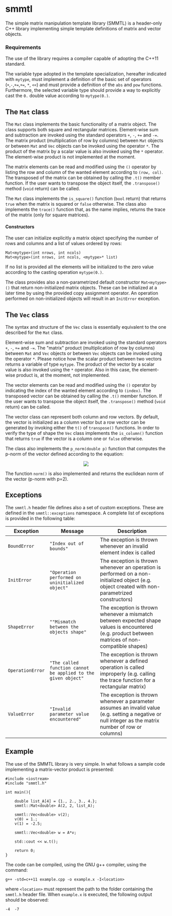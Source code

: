 # smmtl
The simple matrix manipulation template library (SMMTL) is a header-only C++ library implementing simple template definitions of matrix and vector objects.

### Requirements
The use of the library requires a compiler capable of adopting the C++11 standard. 

The variable type adopted in the template specialization, hereafter indicated with `mytype`, must implement a definition of the basic set of operators (`+`,`-`,`+=`,`+=`, `*`, `<<`) and must provide a definition of the `abs` and `pow` functions. Furthermore, the selected variable type should provide a way to explicitly cast the `0.` double value according to `mytype(0.)`.

## The `Mat` class
The `Mat` class implements the basic functionality of a matrix object. The class supports both square and rectangular matrices. Element-wise sum and subtraction are invoked using the standard operators `+`, `-`, `+=` and `-=`. The matrix product (multiplication of row by columns) between `Mat` objects or between `Mat` and `Vec` objects can be invoked using the operator `*`. The product of the matrix by a scalar value is also invoked using the `*` operator. The element-wise product is not implemented at the moment.

The matrix elements can be read and modified using the `()` operator by listing the row and column of the wanted element according to `(row, col)`. The transposed of the matrix can be obtained by calling the `.t()` member function. If the user wants to transpose the object itself, the `.transpose()` method (`void` return) can be called.

The `Mat` class implements the `is_square()` function (`bool` return) that returns `true` when the matrix is squared or `false` otherwise. The class also implements the `trace()` function that, as the name implies, returns the trace of the matrix (only for square matrices).

#### Constructors
The user can initialize explicitly a matrix object specifying the number of rows and columns and a list of values ordered by rows:
```
Mat<mytype>(int nrows, int ncols)
Mat<mytype>(int nrows, int ncols, <mytype>* list)
```
If no list is provided all the elements will be initialized to the zero value according to the casting operation `mytype(0.)`.

The class provides also a non-parametrized default constructor `Mat<mytype>()` that return non-initialized matrix objects. These can be initialized at a later time by using the provided copy assignment operator. An operation performed on non-initialized objects will result in an `InitError` exception.

## The `Vec` class
The syntax and structure of the `Vec` class is essentially equivalent to the one described for the `Mat` class.

Element-wise sum and subtraction are invoked using the standard operators `+`, `-`, `+=` and `-=`. The "matrix" product (multiplication of row by columns) between `Mat` and `Vec` objects or between `Vec` objects can be invoked using the operator `*`. Please notice how the scalar product between two vectors returns a variable of type `mytype`. The product of the vector by a scalar value is also invoked using the `*` operator. Also in this case, the element-wise product is, at the moment, not implemented.

The vector elements can be read and modified using the `()` operator by indicating the index of the wanted element according to `(index)`. The transposed vector can be obtained by calling the `.t()` member function. If the user wants to transpose the object itself, the `.transpose()` method (`void` return) can be called.

The vector class can represent both column and row vectors. By default, the vector is initialized as a column vector but a row vector can be generated by invoking either the `t()` of `transpose()` functions. In order to verify the type of shape the `Vec` class implements the `is_column()` function that returns `true` if the vector is a column one or `false` otherwise. 

The class also implements the `p_norm(double p)` function that computes the p-norm of the vector defined according to the equation:

<div align="middle">
    <img src="https://render.githubusercontent.com/render/math?math=\large ||\mathbf{x}||_p := \sqrt[p]{\sum_i |x_i|^p}">
</div>

The function `norm()` is also implemented and returns the euclidean norm of the vector (p-norm with p=2).

## Exceptions
The `smmtl.h` header file defines also a set of custom exceptions. These are defined in the `smmtl::exceptions` namespace. A complete list of exceptions is provided in the following table:

| Exception | Message | Description |
| --------- | ------- | ------------|
| `BoundError` | `"Index out of bounds"` | The exception is thrown whenever an invalid element index is called |
| `InitError` | `"Operation performed on uninitialized object"` | The exception is thrown whenever an operation is performed on a non-initialized object (e.g. object created with non-parametrized constructors) |
| `ShapeError` | `""Mismatch between the objects shape"` | The exception is thrown whenever a mismatch between expected shape values is encountered (e.g. product between matrices of non-compatible shapes) |
| `OperationError` | `"The called function cannot be applied to the given object"` | The exception is thrown whenever a defined operation is called improperly (e.g. calling the trace function for a rectangular matrix) |
| `ValueError` | `"Invalid parameter value encountered"` | The exception is thrown whenever a parameter assumes an invalid value (e.g. setting a negative or null integer as the matrix number of row or columns) |

## Example
The use of the SMMTL library is very simple. In what follows a sample code implementing a matrix-vector product is presented:

```
#include <iostream>
#include "smmtl.h"

int main(){

    double list_A[4] = {1., 2., 3., 4.};
    smmtl::Mat<double> A(2, 2, list_A);

    smmtl::Vec<double> v(2);
    v(0) = 1.;
    v(1) = -2.5;

    smmtl::Vec<double> w = A*v;

    std::cout << w.t();

    return 0;
}
```
The code can be compiled, using the GNU g++ compiler, using the command:
```
g++ -std=c++11 example.cpp -o example.x -I<location>
```
where `<location>` must represent the path to the folder containing the `smmtl.h` header file. When `example.x` is executed, the following output should be observed:
```
-4  -7
```